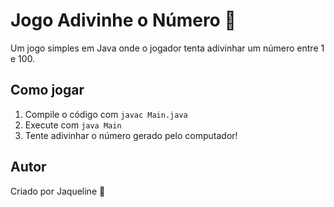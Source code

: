 # Jogo Adivinhe o Número 🎯

Um jogo simples em Java onde o jogador tenta adivinhar um número entre 1 e 100.

## Como jogar
1. Compile o código com `javac Main.java`
2. Execute com `java Main`
3. Tente adivinhar o número gerado pelo computador!

## Autor
Criado por Jaqueline 🤖

